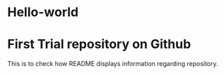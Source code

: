 Hello-world
===========

First Trial repository on Github
================
This is to check how README displays information regarding repository.
